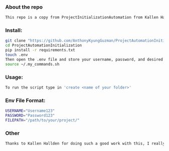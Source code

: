 ### About the repo
```bash
This repo is a copy from ProjectInitializationAutomation from Kallen Hallden but modified to work correctly with Linux 18.04
```
### Install: 
```bash
git clone "https://github.com/AnthonyKyungGuzman/ProjectAutomationInitialization.git"
cd ProjectAutomationInitialization
pip install -r requirements.txt
touch .env
Then open the .env file and store your username, password, and desired file destination. Use the provided format at the bottom of this README.
source ~/.my_commands.sh
```

### Usage:
```bash
To run the script type in 'create <name of your folder>'
```

### Env File Format:
```bash
USERNAME="Username123"
PASSWORD="Password123"
FILEPATH="/path/to/your/project/"
```

### Other
```bash
Thanks to Kallen Hallden for doing such a good work with this, I really like it.
```
